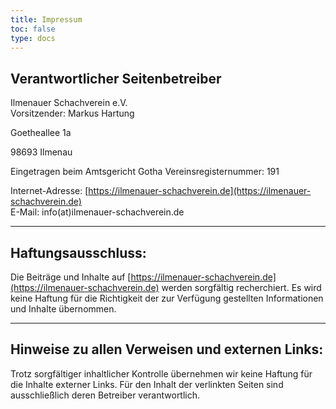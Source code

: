 ```yaml
---
title: Impressum
toc: false
type: docs
---
```



## Verantwortlicher Seitenbetreiber

Ilmenauer Schachverein e.V.  
Vorsitzender: Markus Hartung  

Goetheallee 1a  

98693 Ilmenau  

Eingetragen beim Amtsgericht Gotha Vereinsregisternummer: 191  

Internet-Adresse: [https://ilmenauer-schachverein.de](https://ilmenauer-schachverein.de)  
E-Mail: info(at)ilmenauer-schachverein.de  

---

## Haftungsausschluss:

Die Beiträge und Inhalte auf [https://ilmenauer-schachverein.de](https://ilmenauer-schachverein.de) werden sorgfältig recherchiert. Es wird keine Haftung für die Richtigkeit der zur Verfügung gestellten Informationen und Inhalte übernommen.

---

## Hinweise zu allen Verweisen und externen Links:

Trotz sorgfältiger inhaltlicher Kontrolle übernehmen wir keine Haftung für die Inhalte externer Links. Für den Inhalt der verlinkten Seiten sind ausschließlich deren Betreiber verantwortlich.